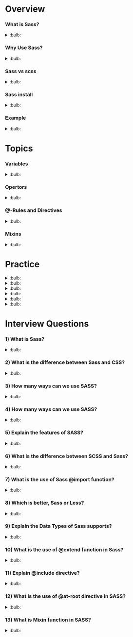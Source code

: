 # Overview

### What is Sass?

<details>
  <summary>:bulb:</summary>
 <li>Sass stands for Syntactically Awesome Stylesheet</li>
 <li>Sass is an extension to CSS</li>
 <li>Sass is a CSS pre-processor</li>
 <li>Sass stands for Syntactically Awesome Stylesheet</li>
 <li>Sass is completely compatible with all versions of CSS</li>
 <li>Sass reduces repetition of CSS and therefore saves time</li>
 <li>Sass is free to download and use</li>
</details>

### Why Use Sass?
<details>
  <summary>:bulb:</summary>
  
<li>It is easy, short and clean in a programming construct.</li>
<li>It contains all the features of CSS along with some advance features.</li>
<li>don't need to repeat similar CSS again and again in your project.</li>
</details>

### Sass vs scss
<details>
  <summary>:bulb:</summary>
  
![image](https://user-images.githubusercontent.com/75599178/174654405-8209e133-4386-4baa-8e73-bea84ad55c69.png)
</details>

### Sass install
<details>
  <summary>:bulb:</summary>
  * Sass for html page we have to add vscode extension which is sass live compiler.

  * To start, create a folder with two folders inside, CSS and images. Then inside the CSS folder create a file with the Sass extension (style.scss)in my case it's style.scss.

  * Then open it and the file will be detected right away. Below the editor a button will appear named Watch Sass. Just click on it to tell Sass to watch this file and start generating (compiling) code in the CSS file.

  * Once SASS finishes compiling it will create three files in the project's CSS folder: style.css, style.scss, and style.css.map. It tracks all the changes and it is ready to generate CSS code.

  * Then , we will link our CSS file in the index.html file.
  
For reference, visit https://www.youtube.com/watch?v=Zz6eOVaaelI.
``` css
<link rel="stylesheet" href="css/style.css">
 ```
</details>

### Example

<details>
  <summary>:bulb:</summary>
  
![image](https://user-images.githubusercontent.com/75599178/174790669-6cbb8473-dd03-4040-852b-823bedd762ad.png)

``` html
<!-- index.html -->  
  
  
<!DOCTYPE html>
<html lang="en">
<head>
      <meta charset="UTF-8">
      <meta http-equiv="X-UA-Compatible" content="IE=edge">
      <meta name="viewport" content="width=device-width, initial-scale=1.0">
      <link rel="stylesheet" href="css/style.css">
      <title>SASS Tutorial</title>
</head>
<body>
      <header>
            <h1>WELCOME</h1>
            <button>Add Details</button>
      </header>
      <div class="contact">
            
            <div class="info">
                  <h1>Contact Info</h1>
                  <p>This is the page to show the contacts.</p>
                  <button>Details</button>
            </div>
      </div>
</body>
</html>

```
``` css 
/* style.css */
  
  
header {
  margin: 2rem 2rem 2rem 50rem;
  display: flex;
  justify-content: center;
  color: rgb(58, 42, 42);
}
header button {
  background: rgb(56, 146, 142);
}
header button:hover {
  background: red;
}

body {
  background-color: #ab99ca;
  padding: 2rem;
  min-height: 100vh;
  align-items: center;
}
body .contact button {
  background: rgb(58, 148, 90);
}
/*# sourceMappingURL=style.css.map */
  
```
  
 ```css 
  
/* style.css.map */
  
{"version":3,"sources":["style.scss","style.css"],"names":[],"mappings":"AAMA;EACI,4BAAA;EACA,aAAA;EACA,uBAAA;EACA,sBANU;ACCd;ADMI;EACI,6BATM;ACKd;ADKQ;EACI,eAAA;ACHZ;;ADOA;EACI,yBAAA;EACA,aAAA;EACA,iBAAA;EACA,mBAAA;ACJJ;ADKI;EACI,4BAAA;ACHR","file":"style.css"}
  
```
```css 
 /* style.scss */


$primaryBtn : rgb(56, 146, 142);
$textColor  : rgb(58, 42, 42);

header{
    margin: 2rem 2rem 2rem 50rem;
    display: flex;
    justify-content: center;
    color: $textColor;
    button {
        background: $primaryBtn;
        &:hover {
            background: red;
        }
    }
}
body {
    background-color: #ab99ca;
    padding: 2rem;
    min-height: 100vh;
    align-items: center;
    .contact button {
        background: rgb(58, 148, 90);
    }
}
```
Interface will be :

![image](https://user-images.githubusercontent.com/75599178/174791880-5ded9321-c8a2-43b3-882f-9c10bf956fe7.png)
</details>

# Topics

### Variables

<details>
  <summary>:bulb:</summary>
  
> Sass variables are used to store information that can be reused throughout the stylesheet when you need. You can store things like colors, font stacks, or any CSS value according to your future reusability.  ** The $ symbol is used to make something a variable. **
``` css
$pageColor: rgb(178, 224, 197);
$fontFamily: Helvetica, sans-serif;
$fontColor:rgb(12, 62, 136);

body{
    background: 100% $pageColor;
    font-family: $fontFamily;
    color: $fontColor;
}
```
</details>

### Opertors
<details>
  <summary>:bulb:</summary>  

### 1) Assignment Operator

In Sass, the colon ( : ) operator is used to define a variable.

``` css
$main-color: lightpink;   
```
### 2) Arithmetic Operators
![image](https://user-images.githubusercontent.com/75599178/175319917-76eff30a-41ff-4453-ac39-074a3a87b9c1.png)
``` css

h2 {  
    font-size: 15px + 2em; // Show error due to incompatible units  
    font-size: 15px + 2; // 17px  
} 
2)Multiplication of two numbers of the same unit is not valid CSS:

h2 {  
    font-size: 5px * 2px; // invalid CSS  
}  
3)The division operator is an integral part of the CSS shorthand properties.

font: 16px / 24px Arial sans-serif;  
background: url("http://example.com") no-repeat fixed center / cover;   

h2 {  
    font-size: 16px / 24px // Outputs as CSS  
    font-size: (16px / 24px) // Uses parentheses, does division  
    font-size: #{$base-size} / #{$line-height}; // Uses interpolation, outputs as CSS  
    font-size: $base-size / $line-height // Uses variables, does division  
    opacity: random(4) / 5; // Uses a function, does division  
    padding-right: 2px / 4px + 3px // Uses an arithmetic expression, does division  
}  

```
</details>

### @-Rules and Directives

<details>
  <summary>:bulb:</summary>
A list of all the rules and directives used in Sass are given 

![image](https://user-images.githubusercontent.com/75599178/175326333-78f1998f-b850-4003-8fbf-2c90e08a913b.png)

![image](https://user-images.githubusercontent.com/75599178/175326411-335ee2ea-16df-4586-8093-316f5439556d.png)

### @import 

> CSS provides @import option that makes you able to split your CSS into smaller, more maintainable portions. 

> for Example we dont need to change anything related scss for after watching scss ... 
``` scss
// _component.scss

html,  
body,  
ul,  
ol {  
   margin: 0;  
  padding: 0;  
} 
// --------------------------------------------------------------------------------------

// style.scss (main sass file)

@import "./component";

body {  
    font: 100% Helvetica, sans-serif;  
    background-color: #419453;  
}  
```

### @media
> Sass @media directive is used to set style rules to different media types. 

> The Sass @media directive can be nested inside the selector SASS but the main impact is displayed to the top level of the stylesheet.
``` scss
// style.scss
h1,h3{  
    color: rgb(182, 68, 182);  
}  
.style{  
    width: 500px;  

    @media screen and (orientation: portrait){  
        width:200px;  
        margin-left: 80px;  
    }  
}  
```
### @extend
> Sass, @extend is used to share a set of CSS properties from one selector to another. It is a very important and useful feature of Sass.

``` scss
// style.scss
.message {  
    border: 1px solid #ccc;  
    padding: 10px;  
    color: #333;  
  }  
  .success {  
    @extend .message;  
    border-color: green;  
  }  
  .error {  
    @extend .message;  
    border-color: red;  
  }  
  .warning {  
    @extend .message;  
    border-color: yellow;  
  } 
```

### @at-root
> Sass @at-root directive is a collection of nested rules that are used to style block at the root of the document.

> syntax
``` scss
  @at-root (without: ...) and @at-root (with: ...)   
```

``` scss

// style.scss
h1, h3{  
    color: blue;  
    background-color: pink;  

    @at-root {  
        .style{  
        font-size: 20px;  
        font-style: bold;  
        color: violet;  
        }  
     }  
}
```

### @debug 

> Sass @debug directive is used to detect the errors and display the SassScript expressions values to the standard error output stream.

``` scss

// style.scss

$font-sizes: 10px + 20px;  
$style: (  
  color: #bdc3c7  
);  
.container{  
  @debug $style;  
  @debug $font-sizes;  
}  
```
### @warn 

> Sass @warn directive is used when you get a problem and want to give a cautionary advice to the users. It displays the value of a SassScript expression to the standard error output stream.

> There are two specific differences between @warn and @debug:
<li>Warning can be turned off with the --quiet command-line option or the: quiet Sass option.</li>
<li>Sass @warn directive provides a printed output along with the message so that the user being warned where the warning is occurred.</li>

``` scss

// style.scss
$main-color:  #bdc3c7;  
@warn "Darker: " darken($main-color, 30%);  
```

### @error 

> Sass @error directive is used when you want to display errors. It displays the SassScript expression values as fatal error including a nice stack trace.

``` scss

// style.scss
$colors: (  
  blue: #c0392b,  
  black: #2980b9,  
);  
@function style-variation($style) {  
  @if map-has-key($colors, $style) {  
    @return map-get($colors, $style);  
  }  
  @error "Invalid color: '#{$style}'.";  
}  
.container {  
  style: style-variation(white);  
}  
```
</details>


### Mixins

<details>
  <summary>:bulb:</summary>

> Mixins allow you to define styles that can be re-used throughout your stylesheet. Sass Mixins facilitates you to make groups of CSS declarations that you want to reuse repeatedly on your site.

> The mixin can store multiple values or parameters and call function to avoid writing repetitive codes. Mixin names can use underscores and hyphens interchangeably.

``` scss
// Example
@mixin border-radius($radius) {  
  -webkit-border-radius: $radius;  
     -moz-border-radius: $radius;  
      -ms-border-radius: $radius;  
          border-radius: $radius;  
}  
.box { @include border-radius(10px); }   
```
![image](https://user-images.githubusercontent.com/75599178/175813948-82eca641-59ef-472c-8767-47db1d74045e.png)

### Defining a Mixin

> The @mixin directive defines the mixins. It is used to include optionally the variables and arguments after the name of the mixin.
``` scss
@mixin style {  
  h1{  
   color: #FF0000 ;  
      }  
  }  
@include style;  
```

### Including a mixin

> The @include directive is used to include the style defined by the mixin into the document. The name of the mixin is taken and optional arguments are passed into it.
``` scss
@mixin style {  
  @mixin style {  
.container{  
 background-color: #77C1EF;  
 color: #ffffff;  
    }  
h3 {  
 color: #ffffff;  
 }  
}  
@include style;  
```

### Mixin arguments

> The mixin arguments are SassScript values that are passed when mixin is included and are available as variable.The argument is a name of a variable separated by a comma while defining a mixin. There are two types of mixin arguments in Sass.
<li>Keyword Arguments</li>
<li>Variable Arguments</li>

#### Keyword Arguments

> The keyword arguments are used to include in mixins. It specifies that the named arguments can be passed in any order and the default value of arguments can be omitted.|

``` scss
@mixin bordered($color, $width: 2px) {  
  color: #77C1EF;  
  border: $width solid black;  
  width: 500px;  
}  
.style  {  
  @include bordered($color:#77C1EF, $width: 5px);  
}   
```
<li>

#### Variable Argument
</li>

> The keyword arguments are used to include in mixins. It specifies that the named arguments can be passed in any order and the default value of arguments can be omitted.

``` scss
@mixin linear-gradient($direction, $gradients...) {  
  background-color: nth($gradients, 1);  
  background-image: linear-gradient($direction, $gradients...);  
}  
.style {  
  @include linear-gradient(to right, magenta, red, orange, yellow, green, blue, purple);  
}  
```
#### Passing content block to a mixin

> The content blocks are passed to the mixin for the placement inside the styles. This functionality is added in Sass version 3.2. Styles are included into the mixin in the @content directive location.

> The block of content is specified in the scope and the scope is passed in the mixin where block is defined.

``` scss
@mixin element{  
   @content;  
}  
@include element{  
  .block{  
    color: blue;  
  }  
 }   
```
</details>






















# Practice

<details>
  <summary>:bulb:</summary>
  
> Initial stage  
> Switch the watch sass in task bar of vscode.  

``` html
  <!DOCTYPE html>
<html lang="en">
<head>
      <meta charset="UTF-8">
      <meta http-equiv="X-UA-Compatible" content="IE=edge">
      <meta name="viewport" content="width=device-width, initial-scale=1.0">
      <link rel="stylesheet" href="css/style.css">
      <title>SASS Tutorial</title>
</head>
<body>
      <header>
            <h1>WELCOME</h1>
            <button>Add Details</button>
      </header>
      <div class="contact">
            
            <div class="info">
                  <h1>Contact Info</h1>
                  <p>This is the page to show the contacts.</p>
                  <button>Details</button>
            </div>
      </div>
</body>
</html>

```
  
``` scss
  /* style.scss */
   header{
    background: rgb(88, 192, 114);
    display: flex;
    justify-content: center;
    align-items: center;
}
```
![image](https://user-images.githubusercontent.com/75599178/174877844-9a35200a-5ec3-4206-a466-a73080f7da04.png)

</details>

<details>
  <summary>:bulb:</summary>
  
> Variables adding  
  
``` scss
  /* style.scss */
   $primaryBtn : rgb(180, 153, 223); // variable

header{
    background: rgb(88, 192, 114);
    display: flex;
    justify-content: center;
    align-items: center;
}

header button{
    background: $primaryBtn;
}

.contact button{
    background: $primaryBtn;
}
```
</details>
<details>
  <summary>:bulb:</summary>
  
 > Complex nesting 
  
``` scss
  /* style.scss */

$primaryBtn : rgb(180, 153, 223); // variable
$textColor: rgb(20, 20, 59);

header{
    background: rgb(88, 192, 114);
    display: flex;
    justify-content: center;
    align-items: center;
    color: $textColor;

    button{
        background: $primaryBtn;

        &:hover{
            background: rgb(226, 226, 144);
        }
    }

    &:hover{
        background-color: coral;
    }
}


.contact button{
    background: $primaryBtn;
}
``` 
![image](https://user-images.githubusercontent.com/75599178/174883631-e8607af3-b240-425e-b1f8-d01c9a45453f.png)

</details>

<details>
  <summary>:bulb:</summary>
  
> Separating code into multiple files
``` scss
  /* style.scss */

$primaryBtn : rgb(180, 153, 223); // variable
$textColor: rgb(20, 20, 59);

@import "./header";


.contact button{
    background: $primaryBtn;
}
``` 
> Add _header.scss in css folder to organize the codes as project flow.
> Then add header section styles to _header.scss file and import it in style.scss.  
``` scss
  /* _header.scss */

header{
    background: rgb(88, 192, 114);
    display: flex;
    justify-content: center;
    align-items: center;
    color: $textColor;

    button{
        background: $primaryBtn;

        &:hover{
            background: rgb(226, 226, 144);
        }
    }

    &:hover{
        background-color: coral;
    }
}
``` 
</details>
<details>
  <summary>:bulb:</summary>

> ### Variables, Mixins & custom mixins
<br>
  
> Create _variables.scss in css folder.
  
``` scss
 /* _variables.scss */

$primaryBtn : rgb(56, 146, 142);
$textColor  : rgb(58, 42, 42);
```

``` scss
 /* style.scss */

@import "./variables";
@import "./header";


.contact button{
    background: $primaryBtn;
}

```
> ### Mixins
<br>
  
> Create _mixins.scss file  in css folder.
``` scss
 /* style.scss */

@import "./variables";
@import "./header";
@import "./mixins";


.contact button{
    background: $primaryBtn;
}

```
``` scss
 /* _mixins.scss */

@mixin flexProp {
    display: flex;
    justify-content: center;
    align-items: center;
}

```
``` scss
 /* _header.scss */

header{
    background: rgb(88, 192, 114);
    height: 100vh;
    color: $textColor;

    @include flexProp();

    button{
        background: $primaryBtn;

        &:hover{
            background: rgb(226, 226, 144);
        }
    }

    &:hover{
        background-color: coral;
    }
}

```
![image](https://user-images.githubusercontent.com/75599178/174889770-b71e6fcb-ee93-46a8-bdec-4a7fdbd2a28f.png)

</details>
<details>
  <summary>:bulb:</summary>
  
``` scss
 /* _mixins.scss */


@mixin flexProp ($direction, $background) {
    display: flex;
    justify-content: center;
    align-items: center;
    flex-direction: $direction;
    background: $background
}

```
``` scss
 /* _header.scss */


header{
    @include flexProp(column, rgb(104, 129, 104));

    height: 100vh;
    // background: #ab99ca;;
    color: $textColor;
    button {
        background: $primaryBtn;
        height: fit-content;
        align-items: center;
        &:hover {
            background: red;
        }
    }
}

```
``` scss
 /* style.scss */
header{
  //  branch sassy files import
  @import "./variables";
  @import "./header";
  @import "./mixins";
  
.contact {
    @extend header;
    background: rgb(190, 190, 86);
    width: 100% - 30%;
    // padding: 2rem;
    // min-height: 100vh;
    // // align-items: center;
    // .contact button {
    //     background: rgb(58, 148, 90);
    // }
}

```
![screencapture-file-D-Sass-Exercise-1-html-2022-06-22-02_17_15](https://user-images.githubusercontent.com/75599178/174895098-f7d516cc-a3d5-4f09-9ebb-d0516d0e9fc6.png)
</details>

# Interview Questions

### 1) What is Sass?
<details>
  <summary>:bulb:</summary>

##### *SASS stands for Syntactically Awesome Style Sheets. SASS is the extension of the CSS which describes the document in a structured format. SASS provides more powerful syntax than CSS.*
</details>

### 2) What is the difference between Sass and CSS?
<details>
  <summary>:bulb:</summary>

![image](https://user-images.githubusercontent.com/75599178/175852463-10b3bc9a-81f0-40ea-a86e-cd072ba661b7.png)
</details>

### 3) How many ways can we use SASS?
<details>
  <summary>:bulb:</summary>

##### <li>SASS can be used as a Command Line Tool</li>
##### <li>SASS can be used as a Ruby Module</li>
##### <li>SASS can be used as a plugin for the Rack Enable Network</li>
</details>

### 4) How many ways can we use SASS?
<details>
  <summary>:bulb:</summary>

##### <li>SASS can be used as a Command Line Tool</li>
##### <li>SASS can be used as a Ruby Module</li>
##### <li>SASS can be used as a plugin for the Rack Enable Network</li>
</details>

### 5) Explain the features of SASS?
<details>
  <summary>:bulb:</summary>

##### <li>SASS is more stable, compatible and powerful with versions of CSS.</li>
##### <li>Nesting is one of the most important features of SASS. As a result of Nesting, the repetitions of the code is almost negligible and it is easier to maintain a document.</li>
##### <li>SASS uses its own syntax and then it gets compiles to readable CSS.</li>
</details>

### 6) What is the difference between SCSS and Sass?
<details>
  <summary>:bulb:</summary>

![image](https://user-images.githubusercontent.com/75599178/175854973-43ac4be3-377c-464c-8fae-5c7a71486ebf.png)
</details>

### 7) What is the use of Sass @import function?
<details>
  <summary>:bulb:</summary>

##### SASS @import directive is used to include one stylesheet inside another stylesheet and in other words, we can say that it imports the .SASS and .scss files.
##### <li>@import "test.css";</li>
##### <li>@import "css/test.css";</li>
##### <li>@import url("http://check.com/css/test.css");</li>
</details>

### 8) Which is better, Sass or Less?
<details>
  <summary>:bulb:</summary>

**1) Cross Browser Support:-**  <h6> In SAAS, CSS transitions can be implemented by writing just one CSS rule and it adds up all the browsing rules for the coder.</h6>
**2) Mathematical Operations:-** <h6> SASS performs more accurate mathematical operations than LESS</h6>
**3) Compilation Time:-** <h6>Compilation time of SASS is less than LESS</h6>
**4) Documentation:-** <h6>SASS documentation is easier to read and understand as compared to LESS</h6>
***Above points clearly prove that the SASS is better CSS pre-processor than the LESS.***
</details>

### 9) Explain the Data Types of Sass supports?
<details>
  <summary>:bulb:</summary>

<li> Number</li>
<li>String</li>
<li>Colour</li>
<li>Map</li>
<li>Booleans and Null</li>
</details>

### 10) What is the use of @extend function in Sass?
<details>
  <summary>:bulb:</summary>

<h5> By using @extend function same style can be copied to the other classes also and there is no need to rewrite the code again.</h5>
</details>

### 11) Explain @include directive?
<details>
  <summary>:bulb:</summary>

<h5> The @include derivative is related to mixins that means it includes @mixin code. It allows the coder to create reusable code.</h5>
</details>

### 12) What is the use of @at-root directive in SASS? 
<details>
  <summary>:bulb:</summary>

<h5> Sass @at-root directive is a collection of nested rules that are used to style block at the root of the document.</h5>
</details>

### 13) What is Mixin function in SASS?
<details>
  <summary>:bulb:</summary>

<h5> Mixin function helps in making the group of the CSS declarations that need to be used throughout the coding and as result the length of the code reduces.</h5>
</details>









